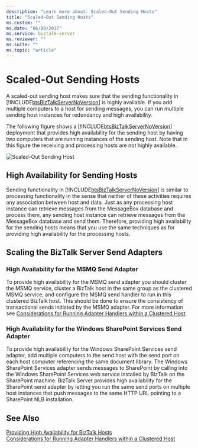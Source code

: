 ```yaml
---
description: "Learn more about: Scaled-Out Sending Hosts"
title: "Scaled-Out Sending Hosts"
ms.custom: ""
ms.date: "06/08/2017"
ms.service: biztalk-server
ms.reviewer: ""
ms.suite: ""
ms.topic: "article"
---
```

# Scaled-Out Sending Hosts
A scaled-out sending host makes sure that the sending functionality in [!INCLUDE[btsBizTalkServerNoVersion](../includes/btsbiztalkservernoversion-md.md)] is highly available. If you add multiple computers to a host for sending messages, you can run multiple sending host instances for redundancy and high availability.  
  
 The following figure shows a [!INCLUDE[btsBizTalkServerNoVersion](../includes/btsbiztalkservernoversion-md.md)] deployment that provides high availability for the sending host by having two computers that are running instances of the sending host. Note that in this figure the receiving and processing hosts are not highly available.  
  
 ![Scaled&#45;Out Sending Host](../core/media/tdi-ha-scalesend.gif "TDI_HA_ScaleSend")  
  
## High Availability for Sending Hosts  
 Sending functionality in [!INCLUDE[btsBizTalkServerNoVersion](../includes/btsbiztalkservernoversion-md.md)] is similar to processing functionality in the sense that neither of these activities requires any association between host and data. Just as any processing host instance can retrieve messages from the MessageBox database and process them, any sending host instance can retrieve messages from the MessageBox database and send them. Therefore, providing high availability for the sending hosts means that you use the same techniques as for providing high availability for the processing hosts.  
  
## Scaling the BizTalk Server Send Adapters  
  
### High Availability for the MSMQ Send Adapter  
 To provide high availability for the MSMQ send adapter you should cluster the MSMQ service, cluster a BizTalk host in the same group as the clustered MSMQ service, and configure the MSMQ send handler to run in this clustered BizTalk host. This should be done to ensure the consistency of transactional sends initiated by the MSMQ adapter. For more information see [Considerations for Running Adapter Handlers within a Clustered Host](../core/considerations-for-running-adapter-handlers-within-a-clustered-host1.md).  
  
### High Availability for the Windows SharePoint Services Send Adapter  
 To provide high availability for the Windows SharePoint Services send adapter, add multiple computers to the send host with the send port on each host computer referencing the same document library. The Windows SharePoint Services adapter sends messages to SharePoint by calling into the Windows SharePoint Services web service installed by BizTalk on the SharePoint machine. BizTalk Server provides high availability for the SharePoint send adapter by letting you run the same send ports on multiple host instances that push messages to the same HTTP URL pointing to a SharePoint NLB installation.  
  
## See Also  
 [Providing High Availability for BizTalk Hosts](../core/providing-high-availability-for-biztalk-hosts.md)   
 [Considerations for Running Adapter Handlers within a Clustered Host](../core/considerations-for-running-adapter-handlers-within-a-clustered-host1.md)

